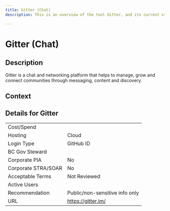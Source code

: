 ```yaml
---
title: Gitter (Chat)
description: This is an overview of the tool Gitter, and its current status  within BC Gov.

---
```


# Gitter (Chat)



## Description
Gitter is a chat and networking platform that helps to manage, grow and connect communities through messaging, content and discovery.

## Context


##  Details for Gitter

|   |   |
|---|---|
|Cost/Spend   |   |
|Hosting   | Cloud  |
|Login Type | GitHub ID |
|BC Gov Steward |  |
|Corporate PIA   | No  |
|Corporate STRA/SOAR   | No   |
|Acceptable Terms   | Not Reviewed  |
|Active Users   |   |
|Recommendation   |  Public/non-sensitive info only |
|URL   | https://gitter.im/  |
